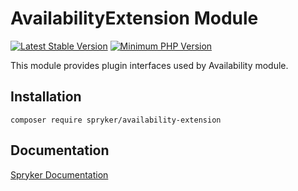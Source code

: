 # AvailabilityExtension Module
[![Latest Stable Version](https://poser.pugx.org/spryker/availability-extension/v/stable.svg)](https://packagist.org/packages/spryker/availability-extension)
[![Minimum PHP Version](https://img.shields.io/badge/php-%3E%3D%207.4-8892BF.svg)](https://php.net/)

This module provides plugin interfaces used by Availability module.

## Installation

```
composer require spryker/availability-extension
```

## Documentation

[Spryker Documentation](https://docs.spryker.com)
